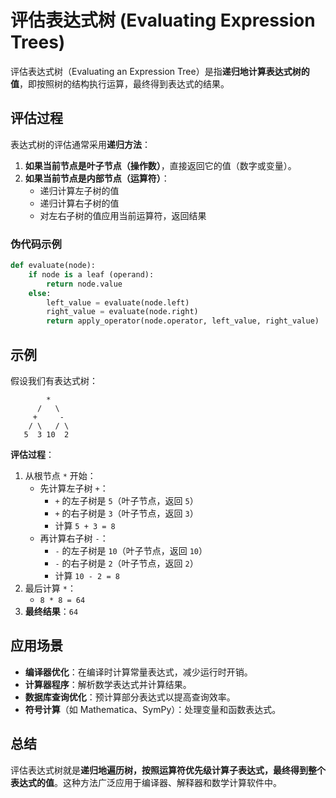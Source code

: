 # **评估表达式树 (Evaluating Expression Trees)**

评估表达式树（Evaluating an Expression Tree）是指**递归地计算表达式树的值**，即按照树的结构执行运算，最终得到表达式的结果。

## **评估过程**
表达式树的评估通常采用**递归方法**：
1. **如果当前节点是叶子节点（操作数）**，直接返回它的值（数字或变量）。
2. **如果当前节点是内部节点（运算符）**：
   - 递归计算左子树的值
   - 递归计算右子树的值
   - 对左右子树的值应用当前运算符，返回结果

### **伪代码示例**
```python
def evaluate(node):
    if node is a leaf (operand):
        return node.value
    else:
        left_value = evaluate(node.left)
        right_value = evaluate(node.right)
        return apply_operator(node.operator, left_value, right_value)
```

## **示例**
假设我们有表达式树：
```
        *
      /   \
     +     -
    / \   / \
   5  3 10  2
```
**评估过程**：
1. 从根节点 `*` 开始：
   - 先计算左子树 `+`：
     - `+` 的左子树是 `5`（叶子节点，返回 `5`）
     - `+` 的右子树是 `3`（叶子节点，返回 `3`）
     - 计算 `5 + 3 = 8`
   - 再计算右子树 `-`：
     - `-` 的左子树是 `10`（叶子节点，返回 `10`）
     - `-` 的右子树是 `2`（叶子节点，返回 `2`）
     - 计算 `10 - 2 = 8`
2. 最后计算 `*`：
   - `8 * 8 = 64`
3. **最终结果**：`64`

## **应用场景**
- **编译器优化**：在编译时计算常量表达式，减少运行时开销。
- **计算器程序**：解析数学表达式并计算结果。
- **数据库查询优化**：预计算部分表达式以提高查询效率。
- **符号计算**（如 Mathematica、SymPy）：处理变量和函数表达式。

## **总结**
评估表达式树就是**递归地遍历树，按照运算符优先级计算子表达式，最终得到整个表达式的值**。这种方法广泛应用于编译器、解释器和数学计算软件中。